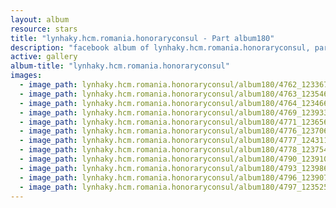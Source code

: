 ```yaml
---
layout: album
resource: stars
title: "lynhaky.hcm.romania.honoraryconsul - Part album180"
description: "facebook album of lynhaky.hcm.romania.honoraryconsul, part album180."
active: gallery
album-title: "lynhaky.hcm.romania.honoraryconsul"
images:
  - image_path: lynhaky.hcm.romania.honoraryconsul/album180/4762_123367368_3646624592039050_8253136855590096279_n.jpg
  - image_path: lynhaky.hcm.romania.honoraryconsul/album180/4763_123546048_3646624488705727_3733473020458426943_n.jpg
  - image_path: lynhaky.hcm.romania.honoraryconsul/album180/4764_123466209_3646624432039066_5734072935883178868_n.jpg
  - image_path: lynhaky.hcm.romania.honoraryconsul/album180/4769_123933387_3646624198705756_9002436959709443196_n.jpg
  - image_path: lynhaky.hcm.romania.honoraryconsul/album180/4771_123656948_3646624078705768_7712536184479484472_n.jpg
  - image_path: lynhaky.hcm.romania.honoraryconsul/album180/4776_123706077_3646623832039126_5517507040612501539_n.jpg
  - image_path: lynhaky.hcm.romania.honoraryconsul/album180/4777_124311676_3646623748705801_7024710065962560218_n.jpg
  - image_path: lynhaky.hcm.romania.honoraryconsul/album180/4778_123754988_3646623698705806_2042791258634468821_n.jpg
  - image_path: lynhaky.hcm.romania.honoraryconsul/album180/4790_123910407_3646623065372536_7238237245919604074_n.jpg
  - image_path: lynhaky.hcm.romania.honoraryconsul/album180/4793_123986734_3646622825372560_6898854821406352474_n.jpg
  - image_path: lynhaky.hcm.romania.honoraryconsul/album180/4796_123907893_3646622685372574_9076513280191139738_n.jpg
  - image_path: lynhaky.hcm.romania.honoraryconsul/album180/4797_123525388_3646622615372581_3045167468024681675_n.jpg
---
```


